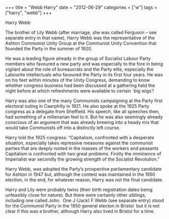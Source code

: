 +++
title = "Webb Harry"
date = "2012-06-29"
categories = ["w"]
tags = ["harry", "webb"]
+++

Harry Webb

The brother of Lily Webb (after marriage, she was called Ferguson – see separate entry in that name), Harry Webb was the representative of the Ashton Communist Unity Group at the Communist Unity Convention that founded the Party in the summer of 1920.

He was a leading figure already in the group of Socialist Labour Party members who favoured a new party and was especially to the fore in being vigilant about the role of bureaucrats and the Party elite, especially the Labourite intellectuals who favoured the Party in its first four years. He was on his feet within minutes of the Unity Congress, demanding to know whether congress business had been discussed at a gathering held the night before at which refreshments were available to certain \`big wigs’!

Harry was also one of the many Communists campaigning at the Party first electoral outing in Caerphilly in 1921. He also spoke at the 1925 Party congress as a delegate from Sheffield. His speech, like all speeches then, had something of a millenarian feel to it. But he was also seemingly already conscious of an argument that was already brewing into a heady mix that would take Communists off into a distinctly left course.

Harry told the 1925 congress: “Capitalism, confronted with a desperate situation, especially takes repressive measures against the communist parties that are deeply rooted in the masses of the workers and peasants Capitalism is confronted with two great problems. Firstly the imminence of Imperialist war secondly the growing strength of the Socialist Revolution.”

Harry Webb, was adopted the Party’s prospective parliamentary candidate for Ashton in 1947 but, although the contest was maintained in the 1950 election, in the end, for whatever reason, Harry was not the final candidate. 

Harry and Lily were probably twins (their birth registration dates being unfeasibly close for nature). But there were certainly other siblings, including one called John.  One J (Jack) F Webb (see separate entry) stood for the Communist Party in the 1950 general electon in Bristol  but it is not clear if this was a brother, although Harry also lived in Bristol for a time.

